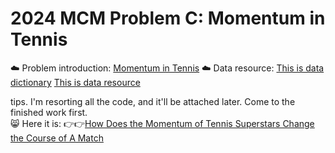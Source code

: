 # 2024 MCM Problem C: Momentum in Tennis

☁️ Problem introduction: [Momentum in Tennis](https://www.mathmodels.org/Problems/2024/MCM-C/2024_MCM_Problem_C.pdf)  ☁️ Data resource:  [This is data dictionary](https://www.mathmodels.org/Problems/2024/MCM-C/data_dictionary.csv)  [This is data resource](https://www.mathmodels.org/Problems/2024/MCM-C/Wimbledon_featured_matches.csv)

tips. I'm resorting all the code, and it'll be attached later. Come to the finished work first.  
😸 Here it is: 👉👉[How Does the Momentum of Tennis Superstars Change the
 Course of A Match](https://github.com/cclya/cc-base/blob/005afa215f059dbc57fb394327224cc1759be27d/2422816.pdf)
